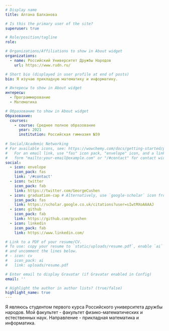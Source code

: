 ```yaml
---
# Display name
title: Алтана Балханова

# Is this the primary user of the site?
superuser: true

# Role/position/tagline
role: 

# Organizations/Affiliations to show in About widget
organizations:
  - name: Российский Университет Дружбы Народов
    url: https://www.rudn.ru/

# Short bio (displayed in user profile at end of posts)
bio: Я изучаю прикладную математику и информатику.

# Интересы to show in About widget
интересы:
  - Программирование
  - Математика

# Образование to show in About widget
Образование:
  courses:
    - course: Среднее полное образование
      year: 2021
      institution: Российская гимназия №59
      
# Social/Academic Networking
# For available icons, see: https://wowchemy.com/docs/getting-started/page-builder/#icons
#   For an email link, use "fas" icon pack, "envelope" icon, and a link in the
#   form "mailto:your-email@example.com" or "/#contact" for contact widget.
social:
  - icon: envelope
    icon_pack: fas
    link: '/#contact'
  - icon: twitter
    icon_pack: fab
    link: https://twitter.com/GeorgeCushen
  - icon: graduation-cap # Alternatively, use `google-scholar` icon from `ai` icon pack
    icon_pack: fas
    link: https://scholar.google.co.uk/citations?user=sIwtMXoAAAAJ
  - icon: github
    icon_pack: fab
    link: https://github.com/gcushen
  - icon: linkedin
    icon_pack: fab
    link: https://www.linkedin.com/

# Link to a PDF of your resume/CV.
# To use: copy your resume to `static/uploads/resume.pdf`, enable `ai` icons in `params.toml`,
# and uncomment the lines below.
# - icon: cv
#   icon_pack: ai
#   link: uploads/resume.pdf

# Enter email to display Gravatar (if Gravatar enabled in Config)
email: ''

# Highlight the author in author lists? (true/false)
highlight_name: true
---
```


Я являюсь студентом первого курса Российского университета дружбы народов. Мой факультет - факультет физико-математических и естественных наук. Направление - прикладная математика и информатика.

